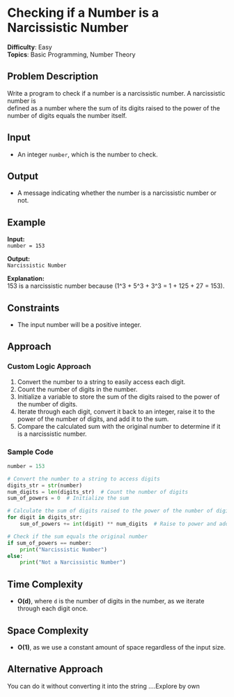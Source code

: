 # Checking if a Number is a Narcissistic Number

**Difficulty**: Easy  
**Topics**: Basic Programming, Number Theory

## Problem Description

Write a program to check if a number is a narcissistic number. A narcissistic number is 
\
defined as a number where the sum of its digits raised to the power of the number of digits equals the number itself.

## Input

- An integer `number`, which is the number to check.

## Output

- A message indicating whether the number is a narcissistic number or not.

## Example

**Input:**  
`number = 153`

**Output:**  
`Narcissistic Number`

**Explanation:**  
153 is a narcissistic number because \(1^3 + 5^3 + 3^3 = 1 + 125 + 27 = 153\).

## Constraints

- The input number will be a positive integer.

## Approach

### Custom Logic Approach

1. Convert the number to a string to easily access each digit.
2. Count the number of digits in the number.
3. Initialize a variable to store the sum of the digits raised to the power of the number of digits.
4. Iterate through each digit, convert it back to an integer, raise it to the power of the number of digits, and add it to the sum.
5. Compare the calculated sum with the original number to determine if it is a narcissistic number.

### Sample Code
```python
number = 153 

# Convert the number to a string to access digits
digits_str = str(number)
num_digits = len(digits_str)  # Count the number of digits
sum_of_powers = 0  # Initialize the sum

# Calculate the sum of digits raised to the power of the number of digits
for digit in digits_str:
    sum_of_powers += int(digit) ** num_digits  # Raise to power and add to sum

# Check if the sum equals the original number
if sum_of_powers == number:
    print("Narcissistic Number")
else:
    print("Not a Narcissistic Number")
```

## Time Complexity

- **O(d)**, where `d` is the number of digits in the number, as we iterate through each digit once.

## Space Complexity

- **O(1)**, as we use a constant amount of space regardless of the input size.

## Alternative Approach
You can do it without converting it into the string ....Explore by own